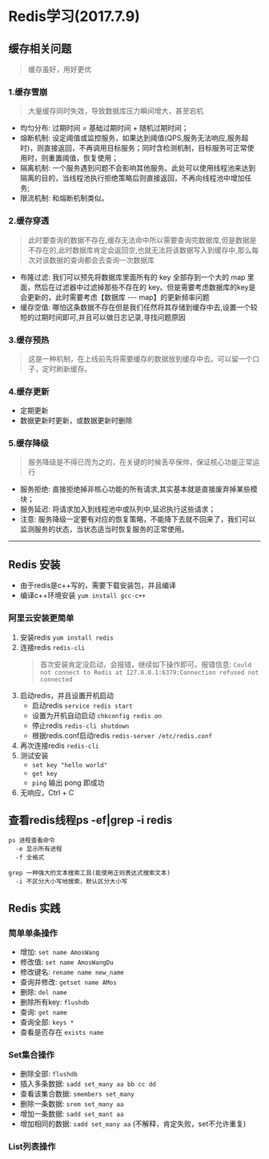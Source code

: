 # Redis学习(2017.7.9)

## 缓存相关问题
> 缓存虽好，用好更优

### 1.缓存雪崩
> 大量缓存同时失效，导致数据库压力瞬间增大，甚至宕机

- 均匀分布: 过期时间 = 基础过期时间 + 随机过期时间；
- 熔断机制: 设定阈值或监控服务，如果达到阈值(QPS,服务无法响应,服务超时)，则直接返回，不再调用目标服务；同时含检测机制，目标服务可正常使用时，则重置阈值，恢复使用；
- 隔离机制: 一个服务遇到问题不会影响其他服务。此处可以使用线程池来达到隔离的目的，当线程池执行拒绝策略后则直接返回，不再向线程池中增加任务;
- 限流机制: 和熔断机制类似。

### 2.缓存穿透
> 此时要查询的数据不存在,缓存无法命中所以需要查询完数据库,但是数据是不存在的,此时数据库肯定会返回空,也就无法将该数据写入到缓存中,那么每次对该数据的查询都会去查询一次数据库

- 布隆过滤: 我们可以预先将数据库里面所有的 key 全部存到一个大的 map 里面，然后在过滤器中过滤掉那些不存在的 key。但是需要考虑数据库的key是会更新的，此时需要考虑【数据库 --- map】的更新频率问题
- 缓存空值: 哪怕这条数据不存在但是我们任然将其存储到缓存中去,设置一个较短的过期时间即可,并且可以做日志记录,寻找问题原因

### 3.缓存预热
> 这是一种机制，在上线前先将需要缓存的数据放到缓存中去。可以留一个口子，定时刷新缓存。

### 4.缓存更新
- 定期更新
- 数据更新时更新，或数据更新时删除

### 5.缓存降级
> 服务降级是不得已而为之的，在关键的时候丢卒保帅，保证核心功能正常运行

- 服务拒绝: 直接拒绝掉非核心功能的所有请求,其实基本就是直接废弃掉某些模块；
- 服务延迟: 将请求加入到线程池中或队列中,延迟执行这些请求；
- 注意: 服务降级一定要有对应的恢复策略，不能降下去就不回来了，我们可以监测服务的状态，当状态适当时恢复服务的正常使用。

----------
## Redis 安装
- 由于redis是c++写的，需要下载安装包，并且编译
- 编译c++环境安装 `yum install gcc-c++`

### 阿里云安装更简单
1. 安装redis `yum install redis`
2. 连接redis `redis-cli`
    > 首次安装肯定没启动，会报错，继续如下操作即可。报错信息: 
    `Could not connect to Redis at 127.0.0.1:6379:Connection refused not connected`
3. 启动redis，并且设置开机启动
    - 启动redis `service redis start`
    - 设置为开机自动启动 `chkconfig redis on`
    - 停止redis `redis-cli shutdown`
    - 根据redis.conf启动redis `redis-server /etc/redis.conf`
4. 再次连接redis `redis-cli`
5. 测试安装
   - `set key "hello world"`
   - `get key`
   - `ping` 输出 pong 即成功
6. 无响应，Ctrl + C

## 查看redis线程ps -ef|grep -i redis
```text
ps 进程查看命令
  -e 显示所有进程
  -f 全格式

grep 一种强大的文本搜索工具(能使用正则表达式搜索文本)
  -i 不区分大小写地搜索，默认区分大小写
```

## Redis 实践

### 简单单条操作
- 增加: `set name AmosWang`
- 修改值: `set name AmosWangDu`
- 修改键名: `rename name new_name`
- 查询并修改: `getset name AMos`
- 删除: `del name`
- 删除所有key: `flushdb`
- 查询: `get name`
- 查询全部: `keys *`
- 查看是否存在 `exists name`

### Set集合操作
- 删除全部: `flushdb`
- 插入多条数据: `sadd set_many aa bb cc dd`
- 查看该集合数据: `smembers set_many`
- 删除一条数据: `srem set_many aa`
- 增加一条数据: `sadd set_mant aa`
- 增加相同的数据: `sadd set_many aa` (不解释，肯定失败，set不允许重复)

### List列表操作




